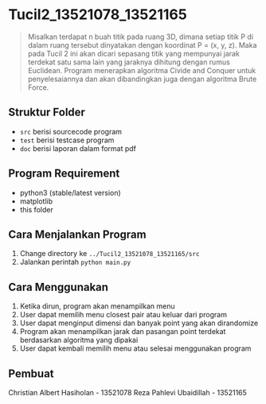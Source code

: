 # Tucil2_13521078_13521165
> Misalkan terdapat n buah titik pada ruang 3D, dimana setiap titik P di dalam ruang tersebut dinyatakan dengan koordinat P = (x, y, z). Maka pada Tucil 2 ini akan dicari sepasang titik yang mempunyai jarak terdekat satu sama lain yang jaraknya dihitung dengan rumus Euclidean. Program menerapkan algoritma Civide and Conquer untuk penyelesaiannya dan akan dibandingkan juga dengan algoritma Brute Force.

## Struktur Folder
- `src` berisi sourcecode program
- `test` berisi testcase program
- `doc` berisi laporan dalam format pdf

## Program Requirement
- python3 (stable/latest version)
- matplotlib
- this folder

## Cara Menjalankan Program
1. Change directory ke `../Tucil2_13521078_13521165/src`
2. Jalankan perintah `python main.py`

## Cara Menggunakan
1. Ketika dirun, program akan menampilkan menu
2. User dapat memilih menu closest pair atau keluar dari program
3. User dapat menginput dimensi dan banyak point yang akan dirandomize
4. Program akan menampilkan jarak dan pasangan point terdekat berdasarkan algoritma yang dipakai
5. User dapat kembali memilih menu atau selesai menggunakan program

## Pembuat
Christian Albert Hasiholan - 13521078
Reza Pahlevi Ubaidillah - 13521165
